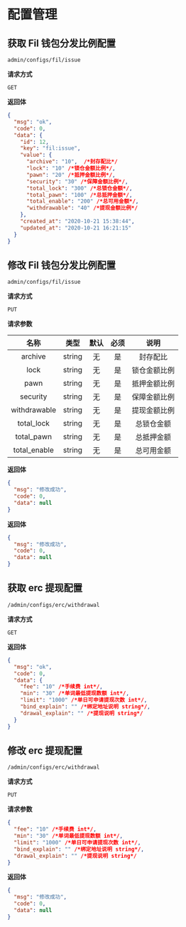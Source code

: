 # 配置管理


## 获取 Fil 钱包分发比例配置

`admin/configs/fil/issue`

**请求方式**

`GET`

**返回体**

```json
{
  "msg": "ok",
  "code": 0,
  "data": {
    "id": 12,
    "key": "fil:issue",
    "value": {
      "archive": "10",  /*封存配比*/
      "lock": "10" /*锁仓金额比例*/,
      "pawn": "20" /*抵押金额比例*/,
      "security": "30" /*保障金额比例*/,
      "total_lock": "300" /*总锁仓金额*/,
      "total_pawn": "100" /*总抵押金额*/,
      "total_enable": "200" /*总可用金额*/,
      "withdrawable": "40" /*提现金额比例*/
    },
    "created_at": "2020-10-21 15:38:44",
    "updated_at": "2020-10-21 16:21:15"
  }
}
```

## 修改 Fil 钱包分发比例配置

`admin/configs/fil/issue`

**请求方式**

`PUT`

**请求参数**

|     名称     |  类型  | 默认 | 必须 |     说明     |
| :----------: | :----: | :--: | :--: | :----------: |
|     archive     | string |  无  |  是  | 封存配比 |
|     lock     | string |  无  |  是  | 锁仓金额比例 |
|     pawn     | string |  无  |  是  | 抵押金额比例 |
|   security   | string |  无  |  是  | 保障金额比例 |
| withdrawable | string |  无  |  是  | 提现金额比例 |
|  total_lock  | string |  无  |  是  |  总锁仓金额  |
|  total_pawn  | string |  无  |  是  |  总抵押金额  |
| total_enable | string |  无  |  是  |  总可用金额  |

**返回体**

```json
{
  "msg": "修改成功",
  "code": 0,
  "data": null
}
```

**返回体**

```json
{
  "msg": "修改成功",
  "code": 0,
  "data": null
}
```

## 获取 erc 提现配置

`/admin/configs/erc/withdrawal`

**请求方式**

`GET`

**返回体**

```json
{
  "msg": "ok",
  "code": 0,
  "data": {
    "fee": "10" /*手续费 int*/,
    "min": "30" /*单词最低提现数额 int*/,
    "limit": "1000" /*单日可申请提现次数 int*/,
    "bind_explain": "" /*绑定地址说明 string*/,
    "drawal_explain": "" /*提现说明 string*/
  }
}
```

## 修改 erc 提现配置

`/admin/configs/erc/withdrawal`

**请求方式**

`PUT`

**请求参数**

```json
{
  "fee": "10" /*手续费 int*/,
  "min": "30" /*单词最低提现数额 int*/,
  "limit": "1000" /*单日可申请提现次数 int*/,
  "bind_explain": "" /*绑定地址说明 string*/,
  "drawal_explain": "" /*提现说明 string*/
}
```

**返回体**

```json
{
  "msg": "修改成功",
  "code": 0,
  "data": null
}
```
